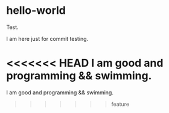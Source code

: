 # hello-world
Test.

I am here just for commit testing.

<<<<<<< HEAD
I am good and programming && swimming.
=======
I am good and programming && swimming.
>>>>>>> feature
